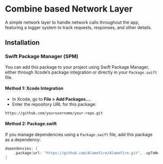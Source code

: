 # Combine based Network Layer

A simple network layer to handle network calls throughout the app, featuring a logger system to track requests, responses, and other details.
## Installation

### Swift Package Manager (SPM)

You can add this package to your project using Swift Package Manager, either through Xcode’s package integration or directly in your `Package.swift` file.

#### Method 1: Xcode Integration

- In Xcode, go to **File > Add Packages…**.
- Enter the repository URL for this package:

```plaintext
https://github.com/yourusername/your-repo.git
```

#### Method 2: Package.swift

If you manage dependencies using a `Package.swift` file, add this package as a dependency:

```swift
dependencies: [
    .package(url: "https://github.com/Alamofire/Alamofire.git", .upToNextMajor(from: "5.10.0"))
]
```
